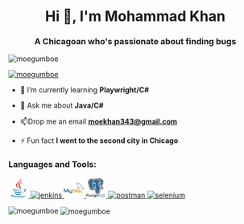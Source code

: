 <h1 align="center">Hi 👋, I'm Mohammad Khan</h1>
<h3 align="center">A Chicagoan who's passionate about finding bugs</h3>

<p align="left"> <img src="https://komarev.com/ghpvc/?username=moegumboe&label=Profile%20views&color=0e75b6&style=flat" alt="moegumboe" /> </p>

<p align="left"> <a href="https://github.com/ryo-ma/github-profile-trophy"><img src="https://github-profile-trophy.vercel.app/?username=moegumboe" alt="moegumboe" /></a> </p>

- 🌱 I’m currently learning **Playwright/C#**

- 💬 Ask me about **Java/C#**

- 📫Drop me an email **moekhan343@gmail.com**

- ⚡ Fun fact **I went to the second city in Chicago**

<p align="left">
</p>

<h3 align="left">Languages and Tools:</h3>
<p align="left"> <a href="https://www.java.com" target="_blank" rel="noreferrer"> <img src="https://raw.githubusercontent.com/devicons/devicon/master/icons/java/java-original.svg" alt="java" width="40" height="40"/> </a> <a href="https://www.jenkins.io" target="_blank" rel="noreferrer"> <img src="https://www.vectorlogo.zone/logos/jenkins/jenkins-icon.svg" alt="jenkins" width="40" height="40"/> </a> <a href="https://www.mysql.com/" target="_blank" rel="noreferrer"> <img src="https://raw.githubusercontent.com/devicons/devicon/master/icons/mysql/mysql-original-wordmark.svg" alt="mysql" width="40" height="40"/> </a> <a href="https://www.postgresql.org" target="_blank" rel="noreferrer"> <img src="https://raw.githubusercontent.com/devicons/devicon/master/icons/postgresql/postgresql-original-wordmark.svg" alt="postgresql" width="40" height="40"/> </a> <a href="https://postman.com" target="_blank" rel="noreferrer"> <img src="https://www.vectorlogo.zone/logos/getpostman/getpostman-icon.svg" alt="postman" width="40" height="40"/> </a> <a href="https://www.selenium.dev" target="_blank" rel="noreferrer"> <img src="https://raw.githubusercontent.com/detain/svg-logos/780f25886640cef088af994181646db2f6b1a3f8/svg/selenium-logo.svg" alt="selenium" width="40" height="40"/> </a> </p>

<p><img align="left" src="https://github-readme-stats.vercel.app/api/top-langs?username=moegumboe&show_icons=true&locale=en&layout=compact" alt="moegumboe" /></p>

<p>&nbsp;<img align="center" src="https://github-readme-stats.vercel.app/api?username=moegumboe&show_icons=true&locale=en" alt="moegumboe" /></p>
